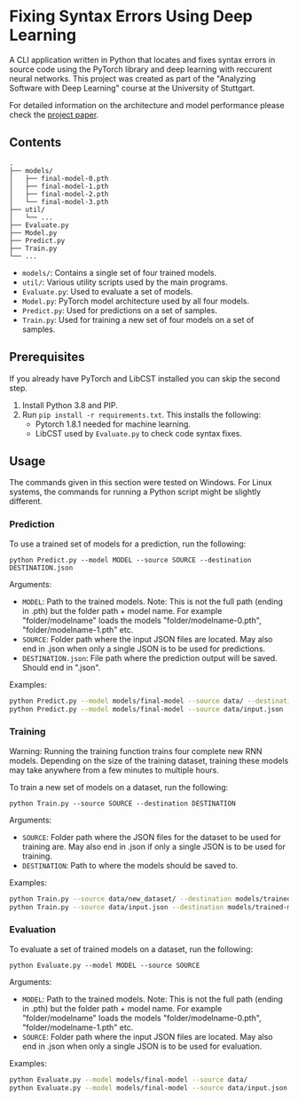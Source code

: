 # Fixing Syntax Errors Using Deep Learning

A CLI application written in Python that locates and fixes syntax errors in source code using the PyTorch library and deep learning with reccurent neural networks.
This project was created as part of the "Analyzing Software with Deep Learning" course at the University of Stuttgart.

For detailed information on the architecture and model performance please check the [project paper](project-report.pdf).


## Contents

```
.
├── models/
│   ├── final-model-0.pth
│   ├── final-model-1.pth
│   ├── final-model-2.pth
│   └── final-model-3.pth
├── util/
│   └── ...
├── Evaluate.py
├── Model.py
├── Predict.py
├── Train.py
└── ...
```

- `models/`: Contains a single set of four trained models.
- `util/`: Various utility scripts used by the main programs.
- `Evaluate.py`: Used to evaluate a set of models.
- `Model.py`: PyTorch model architecture used by all four models.
- `Predict.py`: Used for predictions on a set of samples.
- `Train.py`: Used for training a new set of four models on a set of samples.

## Prerequisites

If you already have PyTorch and LibCST installed you can skip the second step.

1. Install Python 3.8 and PIP.
2. Run `pip install -r requirements.txt`. This installs the following:
    - Pytorch 1.8.1 needed for machine learning.
    - LibCST used by `Evaluate.py` to check code syntax fixes.

## Usage

The commands given in this section were tested on Windows. For Linux systems, the commands for running a Python script might be slightly different.

### Prediction
To use a trained set of models for a prediction, run the following:

`python Predict.py --model MODEL --source SOURCE --destination DESTINATION.json`

Arguments:
- `MODEL`: Path to the trained models. Note: This is not the full path (ending in .pth) but the folder path + model name. For example "folder/modelname" loads the models "folder/modelname-0.pth", "folder/modelname-1.pth" etc.
- `SOURCE`: Folder path where the input JSON files are located. May also end in .json when only a single JSON is to be used for predictions.
- `DESTINATION.json`: File path where the prediction output will be saved. Should end in ".json".

Examples:
```bash
python Predict.py --model models/final-model --source data/ --destination output.json
python Predict.py --model models/final-model --source data/input.json --destination output.json
```

### Training

Warning: Running the training function trains four complete new RNN models.
Depending on the size of the training dataset, training these models may take anywhere from a few minutes to multiple hours.

To train a new set of models on a dataset, run the following:

`python Train.py --source SOURCE --destination DESTINATION`

Arguments:
- `SOURCE`: Folder path where the JSON files for the dataset to be used for training are. May also end in .json if only a single JSON is to be used for training.
- `DESTINATION`: Path to where the models should be saved to.

Examples:
```bash
python Train.py --source data/new_dataset/ --destination models/trained-model
python Train.py --source data/input.json --destination models/trained-model
```

### Evaluation
To evaluate a set of trained models on a dataset, run the following:

`python Evaluate.py --model MODEL --source SOURCE`

Arguments:
- `MODEL`: Path to the trained models. Note: This is not the full path (ending in .pth) but the folder path + model name. For example "folder/modelname" loads the models "folder/modelname-0.pth", "folder/modelname-1.pth" etc.
- `SOURCE`: Folder path where the input JSON files are located. May also end in .json when only a single JSON is to be used for evaluation.

Examples:
```bash
python Evaluate.py --model models/final-model --source data/
python Evaluate.py --model models/final-model --source data/input.json
```
